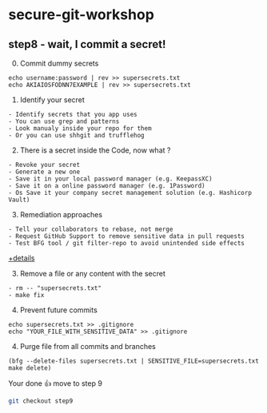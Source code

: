 # secure-git-workshop

## step8 - wait, I commit a secret!

0. Commit dummy secrets
```
echo username:password | rev >> supersecrets.txt
echo AKIAIOSFODNN7EXAMPLE | rev >> supersecrets.txt
```

1. Identify your secret
```
- Identify secrets that you app uses
- You can use grep and patterns
- Look manualy inside your repo for them
- Or you can use shhgit and trufflehog 
```

2. There is a secret inside the Code, now what ?
```
- Revoke your secret
- Generate a new one
- Save it in your local password manager (e.g. KeepassXC)
- Save it on a online password manager (e.g. 1Password)
- Os Save it your company secret management solution (e.g. Hashicorp Vault)
```

3. Remediation approaches
```
- Tell your collaborators to rebase, not merge
- Request GitHub Support to remove sensitive data in pull requests
- Test BFG tool / git filter-repo to avoid unintended side effects
```
[+details](https://docs.github.com/cn/authentication/keeping-your-account-and-data-secure/removing-sensitive-data-from-a-repository#)

3. Remove a file or any content with the secret
```
- rm -- "supersecrets.txt"
- make fix
```

4. Prevent future commits
```
echo supersecrets.txt >> .gitignore
echo "YOUR_FILE_WITH_SENSITIVE_DATA" >> .gitignore
```

4. Purge file from all commits and branches
```
(bfg --delete-files supersecrets.txt | SENSITIVE_FILE=supersecrets.txt make delete)
```

Your done 👍 move to step 9
```bash
git checkout step9
```

